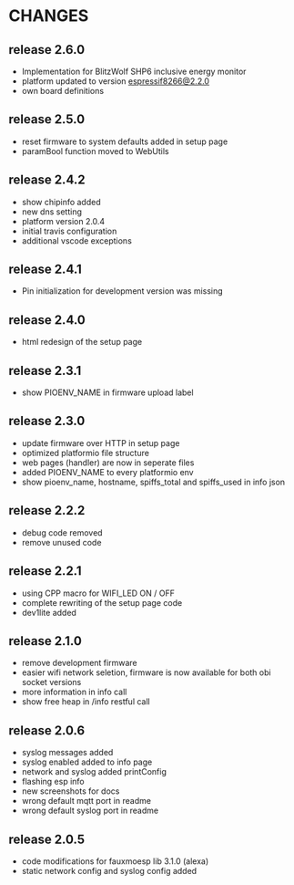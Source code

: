 # CHANGES

## release 2.6.0

- Implementation for BlitzWolf SHP6 inclusive energy monitor
- platform updated to version espressif8266@2.2.0
- own board definitions
  
## release 2.5.0

- reset firmware to system defaults added in setup page
- paramBool function moved to WebUtils

## release 2.4.2

- show chipinfo added
- new dns setting
- platform version 2.0.4
- initial travis configuration
- additional vscode exceptions

## release 2.4.1

- Pin initialization for development version was missing

## release 2.4.0

- html redesign of the setup page

## release 2.3.1

- show PIOENV_NAME in firmware upload label

## release 2.3.0

- update firmware over HTTP in setup page
- optimized platformio file structure
- web pages (handler) are now in seperate files
- added PIOENV_NAME to every platformio env
- show pioenv_name, hostname, spiffs_total and spiffs_used in info json

## release 2.2.2

- debug code removed
- remove unused code

## release 2.2.1

- using CPP macro for WIFI_LED ON / OFF
- complete rewriting of the setup page code
- dev1lite added

## release 2.1.0

- remove development firmware
- easier wifi network seletion, firmware is now available for both obi socket versions
- more information in info call
- show free heap in /info restful call

## release 2.0.6

- syslog messages added
- syslog enabled added to info page
- network and syslog added printConfig
- flashing esp info
- new screenshots for docs
- wrong default mqtt port in readme
- wrong default syslog port in readme

## release 2.0.5

- code modifications for fauxmoesp lib 3.1.0 (alexa)
- static network config and syslog config added
